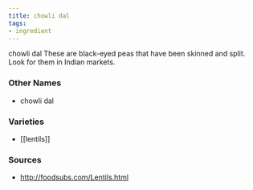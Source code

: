 ```yaml
---
title: chowli dal
tags:
- ingredient
---
```

chowli dal These are black-eyed peas that have been skinned and split. Look for them in Indian markets.

### Other Names

* chowli dal

### Varieties

* [[lentils]]

### Sources
* http://foodsubs.com/Lentils.html
